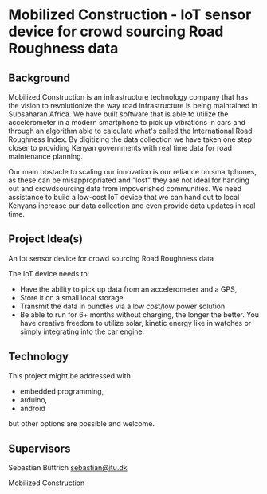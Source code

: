# Mobilized Construction - IoT sensor device for crowd sourcing Road Roughness data

## Background
Mobilized Construction is an infrastructure technology company that has the vision to revolutionize the way road infrastructure is being maintained in Subsaharan Africa. 
We have built software that is able to utilize the accelerometer in a modern smartphone to pick up vibrations in cars and through an algorithm able to calculate what's called the International Road Roughness Index. 
By digitizing the data collection we have taken one step closer to providing Kenyan governments with real time data for road maintenance planning. 

Our main obstacle to scaling our innovation is our reliance on smartphones, 
as these can be misappropriated and "lost" they are not ideal for handing out and crowdsourcing data from impoverished communities. 
We need assistance to build a low-cost IoT device that we can hand out to local Kenyans increase our data collection and even provide data updates in real time. 


## Project Idea(s)
An Iot sensor device for crowd sourcing Road Roughness data

The IoT device needs to:
- Have the ability to pick up data from an accelerometer and a GPS,
- Store it on a small local storage
- Transmit the data in bundles via a low cost/low power solution
- Be able to run for 6+ months without charging, the longer the better. You have creative freedom to utilize solar, kinetic energy like in watches or simply integrating into the car engine.


## Technology
This project might be addressed with 

- embedded programming, 
- arduino, 
- android

but other options are possible and welcome.

## Supervisors
Sebastian Büttrich <sebastian@itu.dk>

Mobilized Construction


